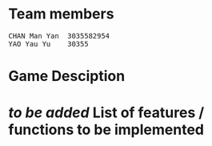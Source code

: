 Team members
======
<pre>
CHAN Man Yan  3035582954  
YAO Yau Yu    30355
</pre>
Game Desciption
======
*to be added*
List of features / functions to be implemented
======
